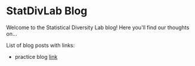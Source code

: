 # StatDivLab Blog

Welcome to the Statistical Diversity Lab blog! Here you'll find our thoughts on...

List of blog posts with links:

- practice blog [link](https://statdivlab.github.io/blog/articles/practice_blog.html)
